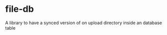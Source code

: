 file-db
=======

A library to have a synced version of on upload directory inside an database table
